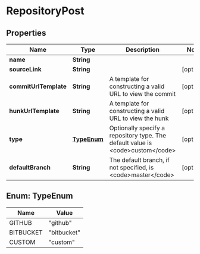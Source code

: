 

# RepositoryPost


## Properties

Name | Type | Description | Notes
------------ | ------------- | ------------- | -------------
**name** | **String** |  | 
**sourceLink** | **String** |  |  [optional]
**commitUrlTemplate** | **String** | A template for constructing a valid URL to view the commit |  [optional]
**hunkUrlTemplate** | **String** | A template for constructing a valid URL to view the hunk |  [optional]
**type** | [**TypeEnum**](#TypeEnum) | Optionally specify a repository type. The default value is &lt;code&gt;custom&lt;/code&gt; |  [optional]
**defaultBranch** | **String** | The default branch, if not specified, is &lt;code&gt;master&lt;/code&gt; |  [optional]



## Enum: TypeEnum

Name | Value
---- | -----
GITHUB | &quot;github&quot;
BITBUCKET | &quot;bitbucket&quot;
CUSTOM | &quot;custom&quot;



